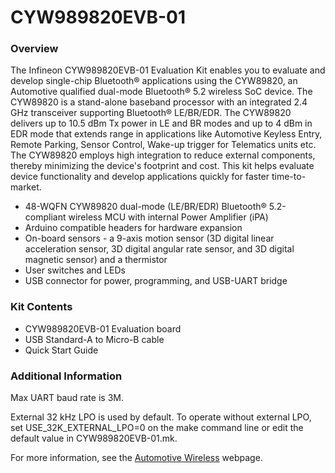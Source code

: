 # CYW989820EVB-01

### Overview

The Infineon CYW989820EVB-01 Evaluation Kit enables you to evaluate and develop single-chip Bluetooth&#174; applications using the CYW89820, an Automotive qualified dual-mode Bluetooth&#174; 5.2 wireless SoC device. The CYW89820 is a stand-alone baseband processor with an integrated 2.4 GHz transceiver supporting Bluetooth&#174; LE/BR/EDR. The CYW89820 delivers up to 10.5 dBm Tx power in LE and BR modes and up to 4 dBm in EDR mode that extends range in applications like Automotive Keyless Entry, Remote Parking, Sensor Control, Wake-up trigger for Telematics units etc. The CYW89820 employs high integration to reduce external components, thereby minimizing the device's footprint and cost. This kit helps evaluate device functionality and develop applications quickly for faster time-to-market.

* 48-WQFN CYW89820 dual-mode (LE/BR/EDR) Bluetooth&#174; 5.2-compliant wireless MCU with internal Power Amplifier (iPA)
* Arduino compatible headers for hardware expansion
* On-board sensors - a 9-axis motion sensor (3D digital linear acceleration sensor, 3D digital angular rate sensor, and 3D digital magnetic sensor) and a thermistor
* User switches and LEDs
* USB connector for power, programming, and USB-UART bridge

### Kit Contents

* CYW989820EVB-01 Evaluation board
* USB Standard-A to Micro-B cable
* Quick Start Guide

### Additional Information
Max UART baud rate is 3M.

External 32 kHz LPO is used by default. To operate without external LPO, set USE\_32K\_EXTERNAL\_LPO=0 on the make command line or edit the default value in CYW989820EVB-01.mk.

For more information, see the [Automotive Wireless](https://www.cypress.com/products/automotive-wireless) webpage.

